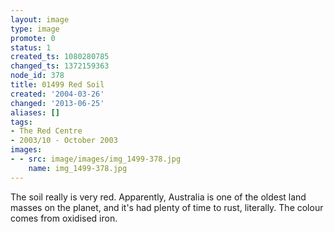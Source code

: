 ```yaml
---
layout: image
type: image
promote: 0
status: 1
created_ts: 1080280785
changed_ts: 1372159363
node_id: 378
title: 01499 Red Soil
created: '2004-03-26'
changed: '2013-06-25'
aliases: []
tags:
- The Red Centre
- 2003/10 - October 2003
images:
- - src: image/images/img_1499-378.jpg
    name: img_1499-378.jpg
---
```

The soil really is very red.  Apparently, Australia is one of the oldest land masses on the planet, and it's had plenty of time to rust, literally.  The colour comes from oxidised iron.
